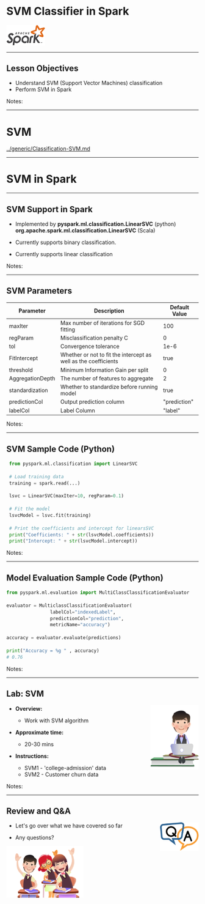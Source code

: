 # SVM Classifier in Spark

<img src="../../assets/images/logos/spark-logo-1.png" style="width:20%;" />

---

## Lesson Objectives

* Understand SVM (Support Vector Machines) classification
* Perform SVM in Spark

Notes:

---

# SVM

[../generic/Classification-SVM.md](../generic/Classification-SVM.md)

---

# SVM in Spark

---

## SVM Support in Spark

* Implemented by  **pyspark.ml.classification.LinearSVC** (python) **org.apache.spark.ml.classification.LinearSVC**   (Scala)

* Currently supports binary classification.

* Currently supports linear classification

Notes:

---

## SVM Parameters

| Parameter        | Description                                                      | Default Value |
|------------------|------------------------------------------------------------------|---------------|
| maxIter          | Max number of iterations for SGD  fitting                        | 100           |
| regParam         | Misclassification  penalty C                                     | 0             |
| tol              | Convergence tolerance                                            | 1e-6          |
| FitIntercept     | Whether or not to  fit the intercept as well as the coefficients | true          |
| threshold        | Minimum Information Gain per split                               | 0             |
| AggregationDepth | The number of features to aggregate                              | 2             |
| standardization  | Whether to standardize  before running model                     | true          |
| predictionCol    | Output  prediction column                                        | "prediction"  |
| labelCol         | Label  Column                                                    | "label"       |

<!-- {"left" : 0.6, "top" : 2.5, "height" : 7.27, "width" : 16.29} -->

Notes:

---

## SVM Sample Code (Python)

```python
 from pyspark.ml.classification import LinearSVC  

 # Load training data
 training = spark.read(...)

 lsvc = LinearSVC(maxIter=10, regParam=0.1)

 # Fit the model  
 lsvcModel = lsvc.fit(training)

 # Print the coefficients and intercept for linearsSVC
 print("Coefficients: " + str(lsvcModel.coefficients))
 print("Intercept: " + str(lsvcModel.intercept))
 ```
<!-- {"left" : 0.85, "top" : 2.5, "height" : 5.07, "width" : 13.12} -->

Notes:

---

## Model Evaluation Sample Code (Python)

```python
from pyspark.ml.evaluation import MultiClassClassificationEvaluator  

evaluator = MulticlassClassificationEvaluator(
                labelCol="indexedLabel",
                predictionCol="prediction",
                metricName="accuracy")

accuracy = evaluator.evaluate(predictions)

print("Accuracy = %g " , accuracy)
# 0.76
```
<!-- {"left" : 0.85, "top" : 2.5, "height" : 3.87, "width" : 13.63} -->

Notes:

---

## Lab: SVM

<img src="../../assets/images/icons/individual-labs.png" style="width:25%;float:right;"/><!-- {"left" : 12.05, "top" : 1.38, "height" : 6.23, "width" : 4.68} -->

* **Overview:**
    - Work with SVM algorithm

* **Approximate time:**
    - 20-30 mins

* **Instructions:**
    - SVM1 - 'college-admission' data
    - SVM2 - Customer churn data

Notes:

---

## Review and Q&A

<img src="../../assets/images/icons/q-and-a-1.png" style="width:20%;float:right;" /><!-- {"left" : 13.07, "top" : 1.89, "height" : 2.69, "width" : 3.63} -->

* Let's go over what we have covered so far

* Any questions?

<img src="../../assets/images/icons/quiz-icon.png" style="width:40%;" /><!-- {"left" : 4.62, "top" : 4.8, "height" : 5.53, "width" : 8.31} -->

